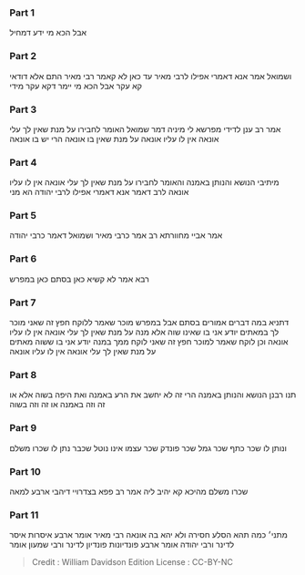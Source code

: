 
### Part 1
אבל הכא מי ידע דמחיל

### Part 2
ושמואל אמר אנא דאמרי אפילו לרבי מאיר עד כאן לא קאמר רבי מאיר התם אלא דודאי קא עקר אבל הכא מי יימר דקא עקר מידי

### Part 3
אמר רב ענן לדידי מפרשא לי מיניה דמר שמואל האומר לחבירו על מנת שאין לך עלי אונאה אין לו עליו אונאה על מנת שאין בו אונאה הרי יש בו אונאה

### Part 4
מיתיבי הנושא והנותן באמנה והאומר לחבירו על מנת שאין לך עלי אונאה אין לו עליו אונאה לרב דאמר אנא דאמרי אפילו לרבי יהודה הא מני

### Part 5
אמר אביי מחוורתא רב אמר כרבי מאיר ושמואל דאמר כרבי יהודה

### Part 6
רבא אמר לא קשיא כאן בסתם כאן במפרש

### Part 7
דתניא במה דברים אמורים בסתם אבל במפרש מוכר שאמר ללוקח חפץ זה שאני מוכר לך במאתים יודע אני בו שאינו שוה אלא מנה על מנת שאין לך עלי אונאה אין לו עליו אונאה וכן לוקח שאמר למוכר חפץ זה שאני לוקח ממך במנה יודע אני בו ששוה מאתים על מנת שאין לך עלי אונאה אין לו עליו אונאה

### Part 8
תנו רבנן הנושא והנותן באמנה הרי זה לא יחשב את הרע באמנה ואת היפה בשוה אלא או זה וזה באמנה או זה וזה בשוה

### Part 9
ונותן לו שכר כתף שכר גמל שכר פונדק שכר עצמו אינו נוטל שכבר נתן לו שכרו משלם

### Part 10
שכרו משלם מהיכא קא יהיב ליה אמר רב פפא בצדרויי דיהבי ארבע למאה

### Part 11
מתני׳ כמה תהא הסלע חסירה ולא יהא בה אונאה רבי מאיר אומר ארבע איסרות איסר לדינר ורבי יהודה אומר ארבע פונדיונות פונדיון לדינר ורבי שמעון אומר

>Credit : William Davidson Edition
>License : CC-BY-NC